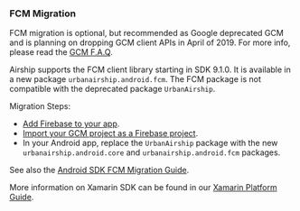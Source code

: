 ### FCM Migration

FCM migration is optional, but recommended as Google deprecated GCM and is planning on dropping
GCM client APIs in April of 2019. For more info, please read the [GCM F.A.Q](https://developers.google.com/cloud-messaging/faq).

Airship supports the FCM client library starting in SDK 9.1.0. It is available in a new package
`urbanairship.android.fcm`. The FCM package is not compatible with the deprecated package `UrbanAirship`.

Migration Steps:

- [Add Firebase to your app](https://firebase.google.com/docs/android/setup#add_firebase_to_your_app).
- [Import your GCM project as a Firebase project](https://developers.google.com/cloud-messaging/android/android-migrate-fcm#import-your-gcm-project-as-a-firebase-project).
- In your Android app, replace the `UrbanAirship` package with the new `urbanairship.android.core` and `urbanairship.android.fcm` packages.

See also the [Android SDK FCM Migration Guide](https://github.com/urbanairship/android-library/blob/master/documentation/migration/migration-guide-fcm.md).

More information on Xamarin SDK can be found in our [Xamarin Platform Guide](https://docs.urbanairship.com/platform/xamarin/).